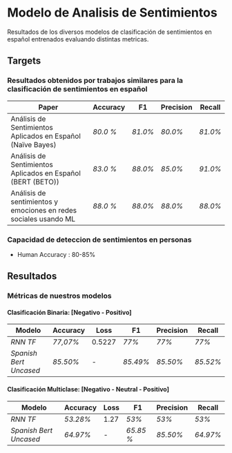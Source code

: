 # Modelo de Analisis de Sentimientos
Resultados de los diversos modelos de clasificación de sentimientos en español entrenados evaluando distintas metricas.

## Targets 
### Resultados obtenidos por trabajos similares para la clasificación de sentimientos en español
Paper | Accuracy  |   F1  |   Precision  |   Recall
------ |  -------------|  ------|  ------|  ------
 Análisis de Sentimientos Aplicados en Español (Naïve Bayes)| _80.0 %_  | _81.0%_ |   _80.0%_ | _81.0%_
 Análisis de Sentimientos Aplicados en Español (BERT (BETO))| _83.0 %_  | _88.0%_ |   _85.0%_ | _91.0%_
 Análisis de sentimientos y emociones en redes sociales usando ML| _88.0 %_  | _88.0%_ |   _88.0%_ | _88.0%_
### Capacidad de deteccion de sentimientos en personas
* Human Accuracy :  80-85%

## Resultados
### Métricas de nuestros modelos

#### Clasificación Binaria: [Negativo - Positivo]
Modelo |   Accuracy  |   Loss  |   F1  |   Precision  |   Recall
------ |  -------------|  ------|  ------|  ------|  ------
_RNN TF_ | _77,07%_ | 0.5227 | _77%_ |   _77%_ | _77%_
_Spanish Bert Uncased_ | _85.50%_ | - | _85.49%_ |   _85.50%_ | _85.52%_

#### Clasificación Multiclase: [Negativo - Neutral - Positivo]
Modelo |   Accuracy  |   Loss  |   F1  |   Precision  |   Recall |  
------ |  -------------|  ------|  ------|  ------|  ------ 
_RNN TF_ | _53.28%_ |  1.27 | _53%_| _53%_ | _53%_ 
_Spanish Bert Uncased_ | _64.97%_ | - | _65.85 %_ |   _85.50%_ | _64.97%_
